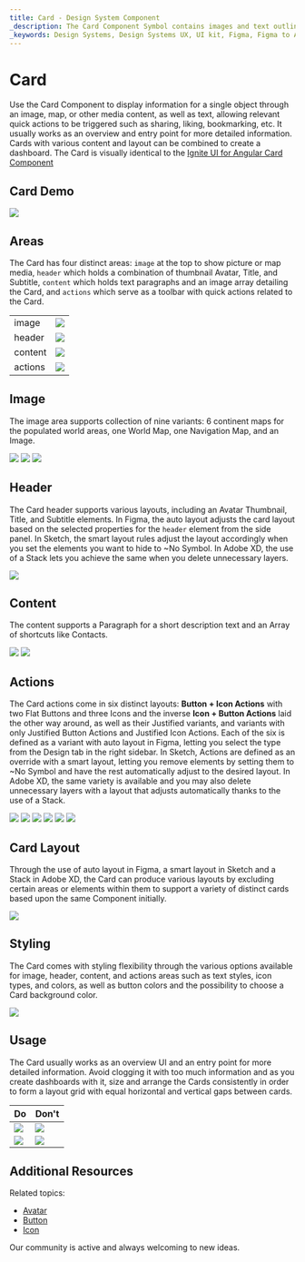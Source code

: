 ```yaml
---
title: Card - Design System Component
_description: The Card Component Symbol contains images and text outlining a single object, enhanced with relevant actions.
_keywords: Design Systems, Design Systems UX, UI kit, Figma, Figma to Angular, Export code from Figma, Figma to HTML, Figma UI kits, Sketch, Ignite UI for Angular, Sketch to Angular, Angular, Angular Design System, Export code from Sketch, Design Kits for Angular, Sketch HTML, Sketch to HTML, Sketch UI kits, Adobe XD, Adobe XD to Angular, Export code from Adobe XD, Adobe XD to HTML, Adobe XD UI kits
---
```


# Card

Use the Card Component to display information for a single object through an image, map, or other media content, as well as text, allowing relevant quick actions to be triggered such as sharing, liking, bookmarking, etc. It usually works as an overview and entry point for more detailed information. Cards with various content and layout can be combined to create a dashboard. The Card is visually identical to the [Ignite UI for Angular Card Component](https://www.infragistics.com/products/ignite-ui-angular/angular/components/card.html)

## Card Demo

<img class="responsive-img" src="../images/card_demo.png" srcset="../images/card_demo@2x.png 2x" />

## Areas

The Card has four distinct areas: `image` at the top to show picture or map media, `header` which holds a combination of thumbnail Avatar, Title, and Subtitle, `content` which holds text paragraphs and an image array detailing the Card, and `actions` which serve as a toolbar with quick actions related to the Card.

|         |                                                                                                |
| ------- | ---------------------------------------------------------------------------------------------- |
| image   | <img class="responsive-img" src="../images/card_media_image.png" srcset="../images/card_media_image@2x.png 2x" /> |
| header  | <img class="responsive-img" src="../images/card_header.png" srcset="../images/card_header@2x.png 2x" /> |
| content | <img class="responsive-img" src="../images/card_content.png" srcset="../images/card_content@2x.png 2x" /> |
| actions | <img class="responsive-img" src="../images/card_actions_buttons_icons.png" srcset="../images/card_actions_buttons_icons@2x.png 2x" /> |

## Image

The image area supports collection of nine variants: 6 continent maps for the populated world areas, one World Map, one Navigation Map, and an Image.

<img class="responsive-img" src="../images/card_media_worldmap.png" srcset="../images/card_media_worldmap@2x.png 2x" />

<img class="responsive-img" src="../images/card_media_nav.png" srcset="../images/card_media_nav@2x.png 2x" />

<img class="responsive-img" src="../images/card_media_image.png" srcset="../images/card_media_image@2x.png 2x" />

## Header

The Card header supports various layouts, including an Avatar Thumbnail, Title, and Subtitle elements.
In Figma, the auto layout adjusts the card layout based on the selected properties for the `header` element from the side panel.
In Sketch, the smart layout rules adjust the layout accordingly when you set the elements you want to hide to ~No Symbol.
In Adobe XD, the use of a Stack lets you achieve the same when you delete unnecessary layers.

<img class="responsive-img" src="../images/card_header.png" srcset="../images/card_header@2x.png 2x" />

## Content

The content supports a Paragraph for a short description text and an Array of shortcuts like Contacts.

<img class="responsive-img" src="../images/card_content_paragraph.png" srcset="../images/card_content_paragraph@2x.png 2x" />

<img class="responsive-img" src="../images/card_content_array.png" srcset="../images/card_content_array@2x.png 2x" />

## Actions

The Card actions come in six distinct layouts: **Button + Icon Actions** with two Flat Buttons and three Icons and the inverse **Icon + Button Actions** laid the other way around, as well as their Justified variants, and variants with only Justified Button Actions and Justified Icon Actions. Each of the six is defined as a variant with auto layout in Figma, letting you select the type from the Design tab in the right sidebar. In Sketch, Actions are defined as an override with a smart layout, letting you remove elements by setting them to ~No Symbol and have the rest automatically adjust to the desired layout. In Adobe XD, the same variety is available and you may also delete unnecessary layers with a layout that adjusts automatically thanks to the use of a Stack.

<img class="responsive-img" src="../images/card_actions_buttons_icons.png" srcset="../images/card_actions_buttons_icons@2x.png 2x" />

<img class="responsive-img" src="../images/card_actions_icons_buttons.png" srcset="../images/card_actions_icons_buttons@2x.png 2x" />

<img class="responsive-img" src="../images/card_actions_just_buttons_icons.png" srcset="../images/card_actions_just_buttons_icons@2x.png 2x" />

<img class="responsive-img" src="../images/card_actions_just_buttons.png" srcset="../images/card_actions_just_buttons@2x.png 2x" />

<img class="responsive-img" src="../images/card_actions_just_icons_buttons.png" srcset="../images/card_actions_just_icons_buttons@2x.png 2x" />

<img class="responsive-img" src="../images/card_actions_just_icons.png" srcset="../images/card_actions_just_icons@2x.png 2x" />

## Card Layout

Through the use of auto layout in Figma, a smart layout in Sketch and a Stack in Adobe XD, the Card can produce various layouts by excluding certain areas or elements within them to support a variety of distinct cards based upon the same Component initially.

<img class="responsive-img" src="../images/card_demo.png" srcset="../images/card_demo@2x.png 2x" />

## Styling

The Card comes with styling flexibility through the various options available for image, header, content, and actions areas such as text styles, icon types, and colors, as well as button colors and the possibility to choose a Card background color.

<img class="responsive-img" src="../images/card_styling.png" srcset="../images/card_styling@2x.png 2x" />

## Usage

The Card usually works as an overview UI and an entry point for more detailed information. Avoid clogging it with too much information and as you create dashboards with it, size and arrange the Cards consistently in order to form a layout grid with equal horizontal and vertical gaps between cards.

| Do                                                                         | Don't                                                                          |
| -------------------------------------------------------------------------- | ------------------------------------------------------------------------------ |
| <img class="responsive-img" src="../images/card_do1.png" srcset="../images/card_do1@2x.png 2x" /> | <img class="responsive-img" src="../images/card_dont1.png" srcset="../images/card_dont1@2x.png 2x" /> |
| <img class="responsive-img" src="../images/card_do2.png" srcset="../images/card_do2@2x.png 2x" /> | <img class="responsive-img" src="../images/card_dont2.png" srcset="../images/card_dont2@2x.png 2x" /> |

## Additional Resources

Related topics:

- [Avatar](avatar.md)
- [Button](button.md)
- [Icon](icon.md)
  <div class="divider--half"></div>

Our community is active and always welcoming to new ideas.
